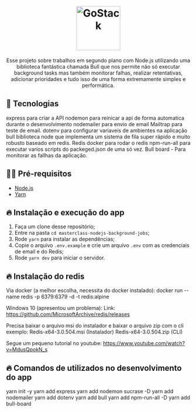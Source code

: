 <h1 align="center">
  <img alt="GoStack" src="https://rocketseat-cdn.s3-sa-east-1.amazonaws.com/masterclass.png" width="120px" />
</h1>

<p align="center">Esse projeto sobre trabalhos em segundo plano com Node.js utilizando uma biblioteca fantástica chamada Bull que nos permite não só executar background tasks mas também monitorar falhas, realizar retentativas, adicionar prioridades e tudo isso de uma forma extremamente simples e performática.</p>


## 🚀 Tecnologias

express para criar a API
nodemon para reinicar a api de forma automatica durante o desenvolvimento
nodemailer para envio de email
Mailtrap para teste de email.
dotenv para configurar variaveis de ambientes na aplicação
bull  biblioteca node que implementa um sistema de fila super rápido e muito robusto baseado em redis.
Redis
docker para rodar o redis
npm-run-all para executar varios scripts do packeged.json de uma só vez.
Bull board - Para monitorar as fallhas da aplicação.

## ✋🏻 Pré-requisitos

- [Node.js](https://nodejs.org/en/)
- [Yarn](https://yarnpkg.com/pt-BR/docs/install)


## 🔥 Instalação e execução do app

1. Faça um clone desse repositório;
2. Entre na pasta `cd masterclass-nodejs-background-jobs`;
3. Rode `yarn` para instalar as dependências;
4. Copie o arquivo `.env.example` e crie um arquivo `.env` com as credenciais de email e do Redis;
7. Rode `yarn dev` para iniciar o servidor.

## 🔥 Instalação do redis

Via docker (a melhor escolha, necessita do docker instalado): 
docker run --name redis -p 6379:6379 -d -t redis:alpine

Windows 10 (apresentou um problema): 
Link: https://github.com/MicrosoftArchive/redis/releases

Precisa baixar o arquivo msi do instalador e baixar o arquivo zip com o cli
exemplo: 
Redis-x64-3.0.504.msi (Instalador)
Redis-x64-3.0.504.zip (CLI)

Segue um pequeno tutorial no youtube: https://www.youtube.com/watch?v=MdusQpokN_s

## 🔥 Comandos de utilizados no desenvolvimento do app

yarn init -y
yarn add express
yarn add nodemon sucrase -D
yarn add nodemailer
yarn add dotenv
yarn add bull
yarn add npm-run-all -D
yarn add bull-board
